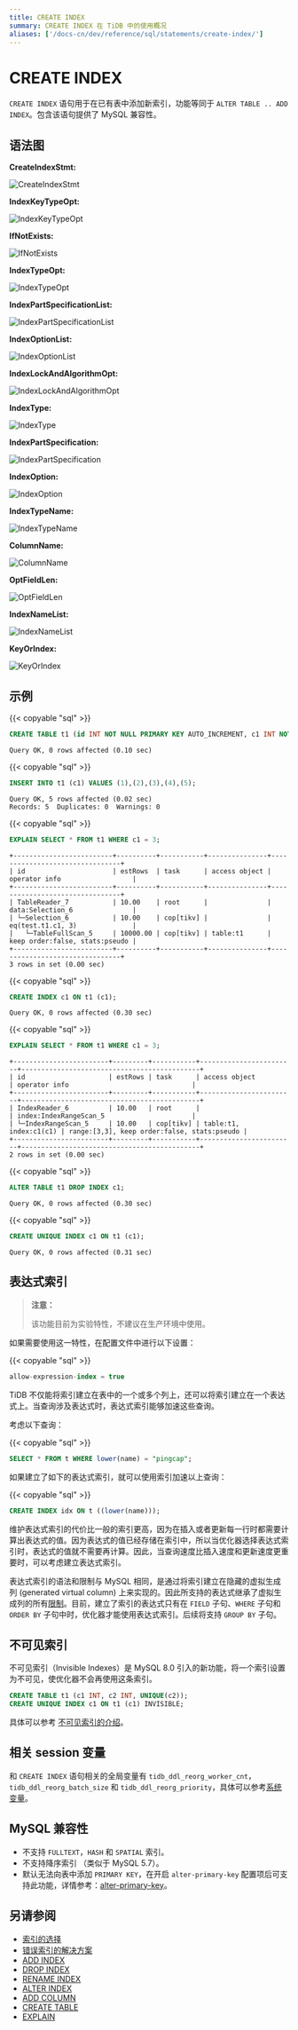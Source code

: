 ```yaml
---
title: CREATE INDEX
summary: CREATE INDEX 在 TiDB 中的使用概况
aliases: ['/docs-cn/dev/reference/sql/statements/create-index/']
---
```


# CREATE INDEX

`CREATE INDEX` 语句用于在已有表中添加新索引，功能等同于 `ALTER TABLE .. ADD INDEX`。包含该语句提供了 MySQL 兼容性。

## 语法图

**CreateIndexStmt:**

![CreateIndexStmt](/media/sqlgram/CreateIndexStmt.png)

**IndexKeyTypeOpt:**

![IndexKeyTypeOpt](/media/sqlgram/IndexKeyTypeOpt.png)

**IfNotExists:**

![IfNotExists](/media/sqlgram/IfNotExists.png)

**IndexTypeOpt:**

![IndexTypeOpt](/media/sqlgram/IndexTypeOpt.png)

**IndexPartSpecificationList:**

![IndexPartSpecificationList](/media/sqlgram/IndexPartSpecificationList.png)

**IndexOptionList:**

![IndexOptionList](/media/sqlgram/IndexOptionList.png)

**IndexLockAndAlgorithmOpt:**

![IndexLockAndAlgorithmOpt](/media/sqlgram/IndexLockAndAlgorithmOpt.png)

**IndexType:**

![IndexType](/media/sqlgram/IndexType.png)

**IndexPartSpecification:**

![IndexPartSpecification](/media/sqlgram/IndexPartSpecification.png)

**IndexOption:**

![IndexOption](/media/sqlgram/IndexOption.png)

**IndexTypeName:**

![IndexTypeName](/media/sqlgram/IndexTypeName.png)

**ColumnName:**

![ColumnName](/media/sqlgram/ColumnName.png)

**OptFieldLen:**

![OptFieldLen](/media/sqlgram/OptFieldLen.png)

**IndexNameList:**

![IndexNameList](/media/sqlgram/IndexNameList.png)

**KeyOrIndex:**

![KeyOrIndex](/media/sqlgram/KeyOrIndex.png)

## 示例

{{< copyable "sql" >}}

```sql
CREATE TABLE t1 (id INT NOT NULL PRIMARY KEY AUTO_INCREMENT, c1 INT NOT NULL);
```

```
Query OK, 0 rows affected (0.10 sec)
```

{{< copyable "sql" >}}

```sql
INSERT INTO t1 (c1) VALUES (1),(2),(3),(4),(5);
```

```
Query OK, 5 rows affected (0.02 sec)
Records: 5  Duplicates: 0  Warnings: 0
```

{{< copyable "sql" >}}

```sql
EXPLAIN SELECT * FROM t1 WHERE c1 = 3;
```

```
+-------------------------+----------+-----------+---------------+--------------------------------+
| id                      | estRows  | task      | access object | operator info                  |
+-------------------------+----------+-----------+---------------+--------------------------------+
| TableReader_7           | 10.00    | root      |               | data:Selection_6               |
| └─Selection_6           | 10.00    | cop[tikv] |               | eq(test.t1.c1, 3)              |
|   └─TableFullScan_5     | 10000.00 | cop[tikv] | table:t1      | keep order:false, stats:pseudo |
+-------------------------+----------+-----------+---------------+--------------------------------+
3 rows in set (0.00 sec)
```

{{< copyable "sql" >}}

```sql
CREATE INDEX c1 ON t1 (c1);
```

```
Query OK, 0 rows affected (0.30 sec)
```

{{< copyable "sql" >}}

```sql
EXPLAIN SELECT * FROM t1 WHERE c1 = 3;
```

```
+------------------------+---------+-----------+------------------------+---------------------------------------------+
| id                     | estRows | task      | access object          | operator info                               |
+------------------------+---------+-----------+------------------------+---------------------------------------------+
| IndexReader_6          | 10.00   | root      |                        | index:IndexRangeScan_5                      |
| └─IndexRangeScan_5     | 10.00   | cop[tikv] | table:t1, index:c1(c1) | range:[3,3], keep order:false, stats:pseudo |
+------------------------+---------+-----------+------------------------+---------------------------------------------+
2 rows in set (0.00 sec)
```

{{< copyable "sql" >}}

```sql
ALTER TABLE t1 DROP INDEX c1;
```

```
Query OK, 0 rows affected (0.30 sec)
```

{{< copyable "sql" >}}

```sql
CREATE UNIQUE INDEX c1 ON t1 (c1);
```

```
Query OK, 0 rows affected (0.31 sec)
```

## 表达式索引

> **注意：**
>
> 该功能目前为实验特性，不建议在生产环境中使用。

如果需要使用这一特性，在配置文件中进行以下设置：

{{< copyable "sql" >}}

```sql
allow-expression-index = true
```

TiDB 不仅能将索引建立在表中的一个或多个列上，还可以将索引建立在一个表达式上。当查询涉及表达式时，表达式索引能够加速这些查询。

考虑以下查询：

{{< copyable "sql" >}}

```sql
SELECT * FROM t WHERE lower(name) = "pingcap";
```

如果建立了如下的表达式索引，就可以使用索引加速以上查询：

{{< copyable "sql" >}}

```sql
CREATE INDEX idx ON t ((lower(name)));
```

维护表达式索引的代价比一般的索引更高，因为在插入或者更新每一行时都需要计算出表达式的值。因为表达式的值已经存储在索引中，所以当优化器选择表达式索引时，表达式的值就不需要再计算。因此，当查询速度比插入速度和更新速度更重要时，可以考虑建立表达式索引。

表达式索引的语法和限制与 MySQL 相同，是通过将索引建立在隐藏的虚拟生成列 (generated virtual column) 上来实现的。因此所支持的表达式继承了虚拟生成列的所有[限制](/generated-columns.md#生成列的局限性)。目前，建立了索引的表达式只有在 `FIELD` 子句、`WHERE` 子句和 `ORDER BY` 子句中时，优化器才能使用表达式索引。后续将支持 `GROUP BY` 子句。

## 不可见索引

不可见索引（Invisible Indexes）是 MySQL 8.0 引入的新功能，将一个索引设置为不可见，使优化器不会再使用这条索引。

```sql
CREATE TABLE t1 (c1 INT, c2 INT, UNIQUE(c2));
CREATE UNIQUE INDEX c1 ON t1 (c1) INVISIBLE;
```

具体可以参考 [不可见索引的介绍](/sql-statements/sql-statement-alter-index.md#不可见索引)。

## 相关 session 变量

和 `CREATE INDEX` 语句相关的全局变量有 `tidb_ddl_reorg_worker_cnt`，`tidb_ddl_reorg_batch_size` 和 `tidb_ddl_reorg_priority`，具体可以参考[系统变量](/system-variables.md#tidb_ddl_reorg_worker_cnt)。

## MySQL 兼容性

* 不支持 `FULLTEXT`，`HASH` 和 `SPATIAL` 索引。
* 不支持降序索引 （类似于 MySQL 5.7）。
* 默认无法向表中添加 `PRIMARY KEY`，在开启 `alter-primary-key` 配置项后可支持此功能，详情参考：[alter-primary-key](/tidb-configuration-file.md#alter-primary-key)。

## 另请参阅

* [索引的选择](/choose-index.md)
* [错误索引的解决方案](/wrong-index-solution.md)
* [ADD INDEX](/sql-statements/sql-statement-add-index.md)
* [DROP INDEX](/sql-statements/sql-statement-drop-index.md)
* [RENAME INDEX](/sql-statements/sql-statement-rename-index.md)
* [ALTER INDEX](/sql-statements/sql-statement-alter-index.md)
* [ADD COLUMN](/sql-statements/sql-statement-add-column.md)
* [CREATE TABLE](/sql-statements/sql-statement-create-table.md)
* [EXPLAIN](/sql-statements/sql-statement-explain.md)
